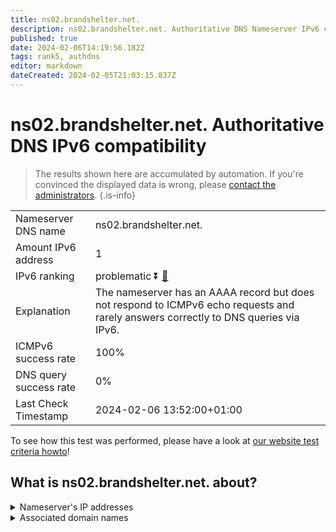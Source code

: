 ```yaml
---
title: ns02.brandshelter.net.
description: ns02.brandshelter.net. Authoritative DNS Nameserver IPv6 compatibility
published: true
date: 2024-02-06T14:19:56.182Z
tags: rank5, authdns
editor: markdown
dateCreated: 2024-02-05T21:03:15.837Z
---
```


# ns02.brandshelter.net. Authoritative DNS IPv6 compatibility

> The results shown here are accumulated by automation. If you're convinced the displayed data is wrong, please [contact the administrators](/howto/chat). 
{.is-info}




|   |   |
| - | - |
| Nameserver DNS name | ns02.brandshelter.net.
| Amount IPv6 address | 1
| IPv6 ranking | problematic :arrow_double_down: [🔗](/howto/ranking) |
| Explanation | The nameserver has an AAAA record but does not respond to ICMPv6 echo requests and rarely answers correctly to DNS queries via IPv6. |
| ICMPv6 success rate | 100%|
| DNS query success rate | 0% |
| Last Check Timestamp | 2024-02-06 13:52:00+01:00 |

To see how this test was performed, please have a look at [our website test criteria howto](/howto/testcriteria/authdns)!


## What is ns02.brandshelter.net. about?




<details>
<summary>Nameserver's IP addresses</summary>

2a04:2b00:14bb::12

</details>



<details>
<summary>Associated domain names</summary>

www.merckgroup.com

</details>
